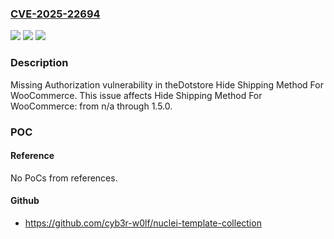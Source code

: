 ### [CVE-2025-22694](https://cve.mitre.org/cgi-bin/cvename.cgi?name=CVE-2025-22694)
![](https://img.shields.io/static/v1?label=Product&message=Hide%20Shipping%20Method%20For%20WooCommerce&color=blue)
![](https://img.shields.io/static/v1?label=Version&message=n%2Fa%3C%3D%201.5.0%20&color=brighgreen)
![](https://img.shields.io/static/v1?label=Vulnerability&message=CWE-862%20Missing%20Authorization&color=brighgreen)

### Description

Missing Authorization vulnerability in theDotstore Hide Shipping Method For WooCommerce. This issue affects Hide Shipping Method For WooCommerce: from n/a through 1.5.0.

### POC

#### Reference
No PoCs from references.

#### Github
- https://github.com/cyb3r-w0lf/nuclei-template-collection

